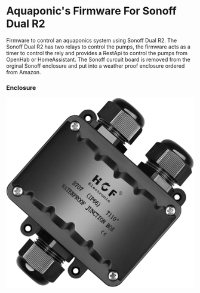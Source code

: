 # Aquaponic's Firmware For Sonoff Dual R2

Firmware to control an aquaponics system using Sonoff Dual R2.  The Sonoff Dual R2 has two relays to control the pumps, the firmware acts as a timer to control the rely and provides a RestApi to control the pumps from OpenHab or HomeAssistant. The Sonoff curcuit board is removed from the orginal Sonoff enclosure and put into a weather proof enclosure ordered from Amazon.

### Enclosure

![Enclosure](https://github.com/jpetrocik/aquaponics/raw/master/enclosure.jpg)


